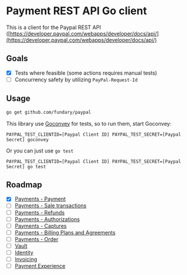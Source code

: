 # Payment REST API Go client

This is a client for the Paypal REST API ([https://developer.paypal.com/webapps/developer/docs/api/](https://developer.paypal.com/webapps/developer/docs/api/)

## Goals

- [x] Tests where feasible (some actions requires manual tests)
- [ ] Concurrency safety by utilizing `PayPal-Request-Id`

## Usage

```bash
go get github.com/fundary/paypal
```

This library use [Goconvey](http://goconvey.co/) for tests, so to run them, start Goconvey:

```
PAYPAL_TEST_CLIENTID=[Paypal Client ID] PAYPAL_TEST_SECRET=[Paypal Secret] goconvey
```

Or you can just use `go test`

```
PAYPAL_TEST_CLIENTID=[Paypal Client ID] PAYPAL_TEST_SECRET=[Paypal Secret] go test
```

## Roadmap

- [x] [Payments - Payment](https://developer.paypal.com/webapps/developer/docs/api/#payments)
- [ ] [Payments - Sale transactions](https://developer.paypal.com/webapps/developer/docs/api/#sale-transactions)
- [ ] [Payments - Refunds](https://developer.paypal.com/webapps/developer/docs/api/#refunds)
- [ ] [Payments - Authorizations](https://developer.paypal.com/webapps/developer/docs/api/#authorizations)
- [ ] [Payments - Captures](https://developer.paypal.com/webapps/developer/docs/api/#billing-plans-and-agreements)
- [ ] [Payments - Billing Plans and Agreements](https://developer.paypal.com/webapps/developer/docs/api/#billing-plans-and-agreements)
- [ ] [Payments - Order](https://developer.paypal.com/webapps/developer/docs/api/#orders)
- [ ] [Vault](https://developer.paypal.com/webapps/developer/docs/api/#vault)
- [ ] [Identity](https://developer.paypal.com/webapps/developer/docs/api/#identity)
- [ ] [Invoicing](https://developer.paypal.com/webapps/developer/docs/api/#invoicing)
- [ ] [Payment Experience](https://developer.paypal.com/webapps/developer/docs/api/#payment-experience)
